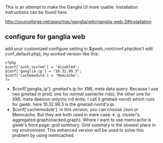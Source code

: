 
This is an attempt to make the Ganglia UI more usable.  Installation instructions
can be found here

http://sourceforge.net/apps/trac/ganglia/wiki/ganglia-web-2#Installation

## configure for ganglia web
add your customized configure setting in $gweb_root/conf.php(don't edit conf_default.php), my worked version like this:
```
<?php
$conf['auth_system'] = 'disabled';
$conf['ganglia_ip'] = "10.32.99.3";
$conf['cachemodule'] = 'Memcache';
?>
```

* $conf['ganglia_ip']: gmetad's ip for XML meta data query. Because I use two gmetad in prod, 
one for normal use(write rrds), the other one for XML meta daemon only(no rrd write, I call it gmetad-norrd) which runs for gweb.
here 10.32.99.3 is the gmetad-norrd's ip.
* $conf['cachemodule']: in this version, you can choose Json or Memcache. 
But they are both used in mere case: e. g. cluster's aggregated graph(stacked.graph).
Where I want to use memcache is gweb's front page: grid summary. Grid summary is the slowest place in my environment.
This enhanced version will be used to solve this problem by using memcached.
   
